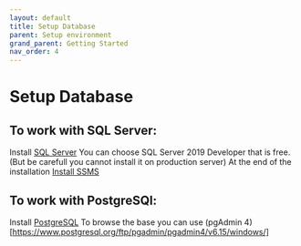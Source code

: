 ```yaml
---
layout: default
title: Setup Database
parent: Setup environment
grand_parent: Getting Started
nav_order: 4
---
```


# Setup Database 
## To work with SQL Server:
Install [SQL Server](https://www.microsoft.com/en-en/sql-server/sql-server-downloads)
You can choose SQL Server 2019 Developer that is free. (But be carefull you cannot install it on production server)
At the end of the installation
[Install SSMS](https://learn.microsoft.com/en-us/sql/ssms/download-sql-server-management-studio-ssms)

## To work with PostgreSQl:
Install [PostgreSQL](https://www.postgresql.org/download/)
To browse the base you can use (pgAdmin 4)[https://www.postgresql.org/ftp/pgadmin/pgadmin4/v6.15/windows/]
